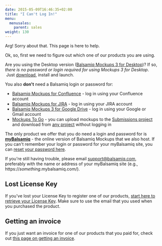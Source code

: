 ```yaml
---
date: 2015-05-09T16:46:35+02:00
title: "I Can't Log In!"
menu:
  menusales:
    parent: sales
weight: 130
---
```


Arg! Sorry about that. This page is here to help.

Ok, so, first we need to figure out which one of our products you are using.

Are you using the Desktop version ([Balsamiq Mockups 3 for Desktop](https://balsamiq.com/products/mockups/))? If so, _there is no password or login required for using Mockups 3 for Desktop_.  Just [download](https://balsamiq.com/download/), install and launch.

You also **don't** need a Balsamiq login or password for:

*   [Balsamiq Mockups for Confluence](https://docs.balsamiq.com/confluence/user-guide/) - log in using your Confluence account 
*   [Balsamiq Mockups for JIRA](https://docs.balsamiq.com/jira/admin-guide) - log in using your JIRA account
*   [Balsamiq Mockups 3 for Google Drive](https://docs.balsamiq.com/google-drive/user-guide/) - log in using your Google or Gmail account
*   [Mockups To Go](/resources/mockupstogo/) - you can upload mockups to the [Submissions project](https://mockupstogo.mybalsamiq.com/projects/submissions/grid) and download from [any project](https://mockupstogo.mybalsamiq.com/projects) without logging in

The only product we offer that you do need a login and password for is **[myBalsamiq](https://balsamiq.com/products/mockups/mybalsamiq/)** - the online version of Balsamiq Mockups that we also host. If you can't remember your login or password for your myBalsamiq site, you can [reset your password here](https://www.mybalsamiq.com/forgotpassword).

If you're still having trouble, please email [support@balsamiq.com](mailto:support@balsamiq.com), preferably with the name or address of your myBalsamiq site (e.g., https://_something_.mybalsamiq.com/).

## Lost License Key

If you've lost your License Key to register one of our products, [start here to retrieve your License Key](https://balsamiq.com/buy/lostkey/). Make sure to use the email that you used when you purchased the product.

## Getting an invoice

If you just want an invoice for one of our products that you paid for, check out [this page on getting an invoice](/sales/invoice/).